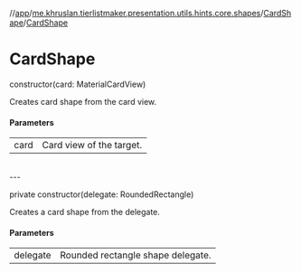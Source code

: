 //[app](../../../index.md)/[me.khruslan.tierlistmaker.presentation.utils.hints.core.shapes](../index.md)/[CardShape](index.md)/[CardShape](-card-shape.md)

# CardShape

constructor(card: MaterialCardView)

Creates card shape from the card view.

#### Parameters

| | |
|---|---|
| card | Card view of the target. |
<br>
---
<br>

private constructor(delegate: RoundedRectangle)

Creates a card shape from the delegate.

#### Parameters

| | |
|---|---|
| delegate | Rounded rectangle shape delegate. |
